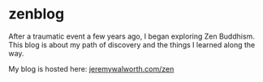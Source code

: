# zenblog
After a traumatic event a few years ago, I began exploring Zen Buddhism.
This blog is about my path of discovery and the things I learned along the
way.

My blog is hosted here: [jeremywalworth.com/zen](http://jeremywalworth.com/zen)
